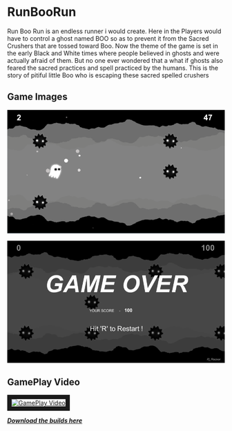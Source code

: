 # RunBooRun

Run Boo Run is an endless runner i would create. Here in the Players would have to control a ghost
named BOO so as to prevent it from the Sacred Crushers that are tossed toward Boo.
Now the theme of the game is set in the early Black and White times where people believed in ghosts
and were actually afraid of them. But no one ever wondered that a what if ghosts also feared the
sacred practices and spell practiced by the humans.
This is the story of pitiful little Boo who is escaping these sacred spelled crushers

## Game Images

![Gameplay](https://github.com/PranjaySingh/RunBooRun/blob/master/Images/Screenshot%202019-09-06%20at%201.23.10%20PM.png)

![UI](https://github.com/PranjaySingh/RunBooRun/blob/master/Images/Screenshot%202019-09-06%20at%201.26.36%20PM.png)

## GamePlay Video

<a href="http://www.youtube.com/watch?feature=player_embedded&v=https://youtu.be/zTAtChoNkUE
" target="_blank"><img src="http://img.youtube.com/vi/zTAtChoNkUE/0.jpg" 
alt="GamePlay Video" width="240" height="180" border="10" /></a>

[_**Download the builds here**_](https://drive.google.com/drive/folders/1GNzXiC1DgfHI4DtZ5dONFB8TCysdM2IE?usp=sharing)
